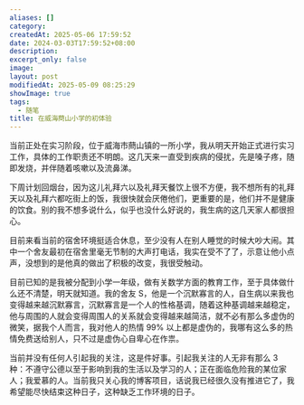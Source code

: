 ```yaml
---
aliases: []
category: 
createdAt: 2025-05-06 17:59:52
date: 2024-03-03T17:59:52+08:00
description: 
excerpt_only: false
image: 
layout: post
modifiedAt: 2025-05-09 08:25:29
showImage: true
tags:
  - 随笔
title: 在威海蔄山小学的初体验
---
```


当前正处在实习阶段，位于威海市蔄山镇的一所小学，我从明天开始正式进行实习工作，具体的工作职责还不明朗。这几天来一直受到疾病的侵扰，先是嗓子疼，随即发烧，并伴随着咳嗽以及流鼻涕。

下周计划回烟台，因为这儿礼拜六以及礼拜天餐饮上很不方便，我不想所有的礼拜天以及礼拜六都吃街上的饭，我很快就会厌倦他们，更重要的是，他们并不是健康的饮食。别的我不想多说什么，似乎也没什么好说的，我生病的这几天家人都很担心。

目前来看当前的宿舍环境挺适合休息，至少没有人在别人睡觉的时候大吵大闹。其中一个舍友最初在宿舍里毫无节制的大声打电话，我实在受不了了，示意让他小点声，没想到的是他真的做出了积极的改变，我很受触动。

目前已知的是我被分配到小学一年级，做有关数学方面的教育工作，至于具体做什么还不清楚，明天就知道。我的舍友 S，他是一个沉默寡言的人，自生病以来我也变得越来越沉默寡言，沉默寡言是一个人的性格基调，随着这种基调越来越稳定，他与周围的人就会变得周围人的关系就会变得越来越简洁，就不必有那么多虚伪的微笑，据我个人而言，我对他人的热情 99% 以上都是虚伪的，我哪有这么多的热情免费送给别人，只不过是虚伪心自卑心在作祟。

当前并没有任何人引起我的关注，这是件好事。引起我关注的人无非有那么 3 种：不遵守公德以至于影响到我的生活以及学习的人；正在面临危险我的某位家人；我爱慕的人。当前我只关心我的博客项目，话说我已经很久没有推进它了，我希望能尽快结束这种日子，这种缺乏工作环境的日子。

